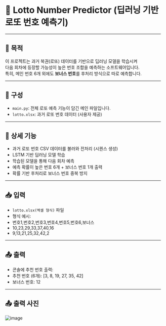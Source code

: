 # 🎯 Lotto Number Predictor (딥러닝 기반 로또 번호 예측기)

---

## 📌 목적

이 프로젝트는 과거 복권(로또) 데이터를 기반으로 딥러닝 모델을 학습시켜  
다음 회차에 등장할 가능성이 높은 번호 조합을 예측하는 소프트웨어입니다.  
특히, 메인 번호 6개 외에도 **보너스 번호**를 후처리 방식으로 따로 예측합니다.

---

## 📁 구성

- `main.py`: 전체 로또 예측 기능이 담긴 메인 파일입니다.
- `lotto.xlsx`: 과거 로또 번호 데이터 (사용자 제공)

---

## 🔧 상세 기능

- 과거 로또 번호 CSV 데이터를 불러와 전처리 (시퀀스 생성)
- LSTM 기반 딥러닝 모델 학습
- 학습된 모델을 통해 다음 회차 예측
- 예측 확률이 높은 번호 6개 + 보너스 번호 1개 출력
- 확률 기반 후처리로 보너스 번호 중복 방지

---

## 📥 입력

- `lotto.xlsx(엑셀 형식)` 파일
- 형식 예시:
- 번호1,번호2,번호3,번호4,번호5,번호6,보너스
- 10,23,29,33,37,40,16
- 9,13,21,25,32,42,2

---

## 📤 출력

- 콘솔에 추천 번호 출력:
- 추천 번호 (6개): [3, 8, 19, 27, 35, 42]
- 보너스 번호: 12

---

## 📤 출력 사진

![image](https://github.com/user-attachments/assets/019c1fb0-d262-46a4-b56b-e5df84338d4e)
